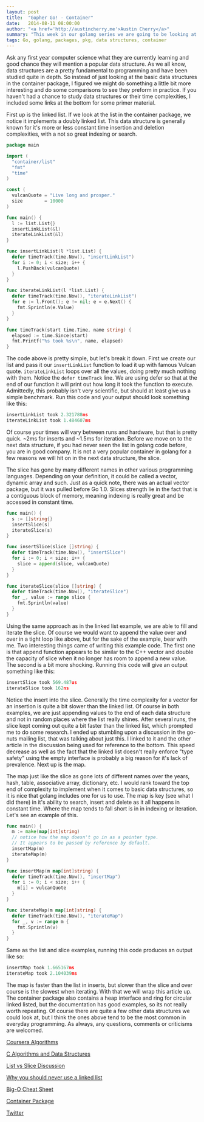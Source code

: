 ```yaml
---
layout: post
title:  "Gopher Go! - Container"
date:   2014-08-11 08:00:00
author: "<a href='http://austincherry.me'>Austin Cherry</a>"
summary: "This week in our golang series we are going to be looking at some common data structures with some help from the container package."
tags: Go, golang, packages, pkg, data structures, container
---
```


Ask any first year computer science what they are currently learning and good chance they will mention a popular data structure. As we all know, data structures are a pretty fundamental to programming and have been studied quite in depth. So instead of just looking at the basic data structures in the container package, I figured we might do something a little bit more interesting and do some comparisons to see they preform in practice. If you haven't had a chance to study data structures or their time complexities, I included some links at the bottom for some primer material.

First up is the linked list. If we look at the list in the container package, we notice it implements a doubly linked list. This data structure is generally known for it's more or less constant time insertion and deletion complexities, with a not so great indexing or search.

```go
package main

import (
  "container/list"
  "fmt"
  "time"
)

const (
  vulcanQuote = "Live long and prosper."
  size        = 10000
)

func main() {
  l := list.List{}
  insertLinkList(&l)
  iterateLinkList(&l)
}

func insertLinkList(l *list.List) {
  defer timeTrack(time.Now(), "insertLinkList")
  for i := 0; i < size; i++ {
    l.PushBack(vulcanQuote)
  }
}

func iterateLinkList(l *list.List) {
  defer timeTrack(time.Now(), "iterateLinkList")
  for e := l.Front(); e != nil; e = e.Next() {
    fmt.Sprintln(e.Value)
  }
}

func timeTrack(start time.Time, name string) {
  elapsed := time.Since(start)
  fmt.Printf("%s took %s\n", name, elapsed)
}
```

The code above is pretty simple, but let's break it down. First we create our list and pass it our `insertLinkList` function to load it up with famous Vulcan quote. `iterateLinkList` loops over all the values, doing pretty much nothing with them. Notice the `defer timeTrack` line. We are using defer so that at the end of our function it will print out how long it took the function to execute. Admittedly, this probably isn't very scientific, but should at least give us a simple benchmark. Run this code and your output should look something like this:

```go
insertLinkList took 2.321788ms
iterateLinkList took 1.484607ms
```

Of course your times will vary between runs and hardware, but that is pretty quick. ~2ms for inserts and ~1.5ms for iteration. Before we move on to the next data structure, if you had never seen the list in golang code before, you are in good company. It is not a very popular container in golang for a few reasons we will hit on in the next data structure, the slice.

The slice has gone by many different names in other various programming languages. Depending on your definition, it could be called a vector, dynamic array and such. Just as a quick note, there was an actual vector package, but it was pulled before Go 1.0. Slices strength lie in the fact that is a contiguous block of memory, meaning indexing is really great and be accessed in constant time.

```go
func main() {
  s := []string{}
  insertSlice(s)
  iterateSlice(s)
}

func insertSlice(slice []string) {
  defer timeTrack(time.Now(), "insertSlice")
  for i := 0; i < size; i++ {
    slice = append(slice, vulcanQuote)
  }
}

func iterateSlice(slice []string) {
  defer timeTrack(time.Now(), "iterateSlice")
  for _, value := range slice {
    fmt.Sprintln(value)
  }
}
```

Using the same approach as in the linked list example, we are able to fill and iterate the slice. Of course we would want to append the value over and over in a tight loop like above, but for the sake of the example, bear with me. Two interesting things came of writing this example code. The first one is that append function appears to be similar to the C++ vector and double the capacity of slice when it no longer has room to append a new value. The second is a bit more shocking. Running this code will give an output something like this:

```go
insertSlice took 569.487us
iterateSlice took 162ns
```

Notice the insert into the slice. Generally the time complexity for a vector for an insertion is quite a bit slower than the linked list. Of course in both examples, we are just appending values to the end of each data structure and not in random places where the list really shines. After several runs, the slice kept coming out quite a bit faster than the linked list, which prompted me to do some research. I ended up stumbling upon a discussion in the go-nuts mailing list, that was talking about just this. I linked to it and the other article in the discussion being used for reference to the bottom. This speed decrease as well as the fact that the linked list doesn't really enforce "type safety" using the empty interface is probably a big reason for it's lack of prevalence. Next up is the map.

The map just like the slice as gone lots of different names over the years, hash, table, associative array, dictionary, etc. I would rank toward the top end of complexity to implement when it comes to basic data structures, so it is nice that golang includes one for us to use. The map is key (see what I did there) in it's ability to search, insert and delete as it all happens in constant time. Where the map tends to fall short is in in indexing or iteration. Let's see an example of this.

```go
func main() {
  m := make(map[int]string)
  // notice how the map doesn't go in as a pointer type.
  // It appears to be passed by reference by default.
  insertMap(m)
  iterateMap(m)
}

func insertMap(m map[int]string) {
  defer timeTrack(time.Now(), "insertMap")
  for i := 0; i < size; i++ {
    m[i] = vulcanQuote
  }
}

func iterateMap(m map[int]string) {
  defer timeTrack(time.Now(), "iterateMap")
  for _, v := range m {
    fmt.Sprintln(v)
  }
}
```

Same as the list and slice examples, running this code produces an output like so:

```go
insertMap took 1.665167ms
iterateMap took 2.104039ms
```

The map is faster than the list in inserts, but slower than the slice and over course is the slowest when iterating. With that we will wrap this article up. The container package also contains a heap interface and ring for circular linked listed, but the documentation has good examples, so its not really worth repeating. Of course there are quite a few other data structures we could look at, but I think the ones above tend to be the most common in everyday programming. As always, any questions, comments or criticisms are welcomed.

[Coursera Algorithms](https://www.coursera.org/course/algs4partI)

[C Algorithms and Data Structures](http://www.cprogramming.com/algorithms-and-data-structures.html)

[List vs Slice Discussion](https://groups.google.com/forum/#!topic/golang-nuts/nXYuMX55b6c)

[Why you should never use a linked list](http://kjellkod.wordpress.com/2012/02/25/why-you-should-never-ever-ever-use-linked-list-in-your-code-again/)

[Big-O Cheat Sheet](http://bigocheatsheet.com/)

[Container Package](http://golang.org/pkg/container/)

[Twitter](https://twitter.com/acmacalister)